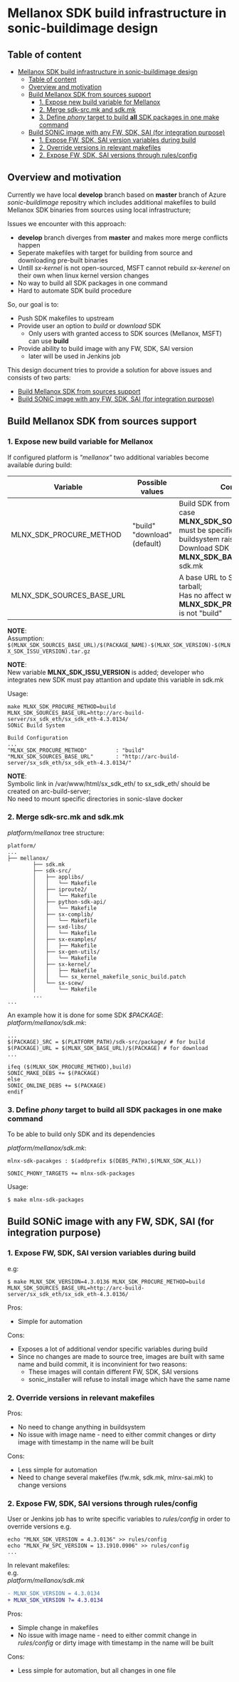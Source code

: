 # Mellanox SDK build infrastructure in sonic-buildimage design

## Table of content
- [Mellanox SDK build infrastructure in sonic-buildimage design](#mellanox-sdk-build-infrastructure-in-sonic-buildimage-design)
  - [Table of content](#table-of-content)
  - [Overview and motivation](#overview-and-motivation)
  - [Build Mellanox SDK from sources support](#build-mellanox-sdk-from-sources-support)
    - [1. Expose new build variable for Mellanox](#1-expose-new-build-variable-for-mellanox)
    - [2. Merge sdk-src.mk and sdk.mk](#2-merge-sdk-srcmk-and-sdkmk)
    - [3. Define *phony* target to build **all** SDK packages in one make command](#3-define-phony-target-to-build-all-sdk-packages-in-one-make-command)
  - [Build SONiC image with any FW, SDK, SAI (for integration purpose)](#build-sonic-image-with-any-fw-sdk-sai-for-integration-purpose)
    - [1. Expose FW, SDK, SAI version variables during build](#1-expose-fw-sdk-sai-version-variables-during-build)
    - [2. Override versions in relevant makefiles](#2-override-versions-in-relevant-makefiles)
    - [2. Expose FW, SDK, SAI versions through rules/config](#2-expose-fw-sdk-sai-versions-through-rulesconfig)

## Overview and motivation
Currently we have local **develop** branch based on **master** branch of Azure *sonic-buildimage* repositry which includes additional makefiles to build Mellanox SDK binaries from sources using local infrastructure;
<p>
Issues we encounter with this approach:

+ **develop** branch diverges from **master** and makes more merge conflicts happen
+ Seperate makefiles with target for building from source and downloading pre-built binaries
+ Untill *sx-kernel* is not open-sourced, MSFT cannot rebuild *sx-kerenel* on their own when linux kernel version changes
+ No way to build all SDK packages in one command
+ Hard to automate SDK build procedure

So, our goal is to:

+ Push SDK makefiles to upstream
+ Provide user an option to *build* or *download* SDK
  + Only users with granted access to SDK sources (Mellanox, MSFT) can use **build**
+ Provide ability to build image with any FW, SDK, SAI version
  + later will be used in Jenkins job


This design document tries to provide a solution for above issues and consists of two parts:
- [Build Mellanox SDK from sources support](#build-mellanox-sdk-from-sources-support)
- [Build SONiC image with any FW, SDK, SAI (for integration purpose)](#build-sonic-image-with-any-fw-sdk-sai-for-integration-purpose)


## Build Mellanox SDK from sources support

### 1. Expose new build variable for Mellanox
If configured platform is *"mellanox"* two additional variables become available during build:

| Variable                  | Possible values                | Comment                                                                                                                                                                                   |
| ------------------------- | ------------------------------ | ----------------------------------------------------------------------------------------------------------------------------------------------------------------------------------------- |
| MLNX_SDK_PROCURE_METHOD   | "build"<br>"download"(default) | Build SDK from sources; in this case **MLNX_SDK_SOURCES_BASE_URL** must be specified, otherwise buildsystem raises an error; <br> Download SDK binaries from **MLNX_SDK_BASE_URL** defined in sdk.mk |
| MLNX_SDK_SOURCES_BASE_URL |                                | A base URL to SDK sources tarball;<br> Has no affect when **MLNX_SDK_PROCURE_METHOD** is not "build"                                                                                          |

**NOTE**:
<br>
Assumption: ```$(MLNX_SDK_SOURCES_BASE_URL)/$(PACKAGE_NAME)-$(MLNX_SDK_VERSION)-$(MLNX_SDK_ISSU_VERSION).tar.gz```

**NOTE**:<br>
New variable **MLNX_SDK_ISSU_VERSION** is added; developer who integrates new SDK must pay attantion and update this variable in sdk.mk 

Usage:
```
make MLNX_SDK_PROCURE_METHOD=build MLNX_SDK_SOURCES_BASE_URL=http://arc-build-server/sx_sdk_eth/sx_sdk_eth-4.3.0134/
SONiC Build System

Build Configuration
...
"MLNX_SDK_PROCURE_METHOD"         : "build"
"MLNX_SDK_SOURCES_BASE_URL"       : "http://arc-build-server/sx_sdk_eth/sx_sdk_eth-4.3.0134/"
```

**NOTE**:
<br>
Symbolic link in /var/www/html/sx_sdk_eth/ to sx_sdk_eth/ should be created on arc-build-server;
<br>
No need to mount specific directories in sonic-slave docker

### 2. Merge sdk-src.mk and sdk.mk

*platform/mellanox* tree structure:
```
platform/
...
├── mellanox/
        ├── sdk.mk
        ├── sdk-src/
        │   ├── applibs/
        │   │   └── Makefile
        │   ├── iproute2/
        │   │   └── Makefile
        │   ├── python-sdk-api/
        │   │   └── Makefile
        │   ├── sx-complib/
        │   │   └── Makefile
        │   ├── sxd-libs/
        │   │   └── Makefile
        │   ├── sx-examples/
        │   │   ├── Makefile
        │   ├── sx-gen-utils/
        │   │   └── Makefile
        │   ├── sx-kernel/
        │   │   ├── Makefile
        │   │   └── sx_kernel_makefile_sonic_build.patch
        │   └── sx-scew/
        │       └── Makefile
        ...
...
```

An example how it is done for some SDK *$PACKAGE*:<br>
*platform/mellanox/sdk.mk*:
```
...
$(PACKAGE)_SRC = $(PLATFORM_PATH)/sdk-src/package/ # for build
$(PACKAGE)_URL = $(MLNX_SDK_BASE_URL)/$(PACKAGE) # for download
...

ifeq ($(MLNX_SDK_PROCURE_METHOD),build)
SONIC_MAKE_DEBS += $(PACKAGE)
else
SONIC_ONLINE_DEBS += $(PACKAGE)
endif
```

### 3. Define *phony* target to build **all** SDK packages in one make command

To be able to build only SDK and its dependencies

*platform/mellanox/sdk.mk*:
```
mlnx-sdk-pacakges : $(addprefix $(DEBS_PATH),$(MLNX_SDK_ALL))

SONIC_PHONY_TARGETS += mlnx-sdk-packages
```

Usage:
```
$ make mlnx-sdk-packages
```

## Build SONiC image with any FW, SDK, SAI (for integration purpose)

### 1. Expose FW, SDK, SAI version variables during build

e.g:
```
$ make MLNX_SDK_VERSION=4.3.0136 MLNX_SDK_PROCURE_METHOD=build MLNX_SDK_SOURCES_BASE_URL=http://arc-build-server/sx_sdk_eth/sx_sdk_eth-4.3.0136/
```

Pros:
+ Simple for automation

Cons:
+ Exposes a lot of additional vendor specific variables during build
+ Since no changes are made to source tree, images are built with same name and build commit, it is inconvinient for two reasons:
  + These images will contain different FW, SDK, SAI versions
  + sonic_installer will refuse to install image which have the same name

### 2. Override versions in relevant makefiles

Pros:
+ No need to change anything in buildsystem
+ No issue with image name - need to either commit changes or dirty image with timestamp in the name will be built 

Cons:
+ Less simple for automation
+ Need to change several makefiles (fw.mk, sdk.mk, mlnx-sai.mk) to change versions

### 2. Expose FW, SDK, SAI versions through rules/config

User or Jenkins job has to write specific variables to *rules/config* in order to override versions
e.g.
```
echo "MLNX_SDK_VERSION = 4.3.0136" >> rules/config
echo "MLNX_FW_SPC_VERSION = 13.1910.0906" >> rules/config
...
```

In relevant makefiles:
<br>
e.g.
<br>
*platform/mellanox/sdk.mk*
```diff
- MLNX_SDK_VERSION = 4.3.0134
+ MLNX_SDK_VERSION ?= 4.3.0134
```


Pros:
+ Simple change in makefiles
+ No issue with image name - need to either commit change in *rules/config* or dirty image with timestamp in the name will be built 

Cons:
+ Less simple for automation, but all changes in one file
